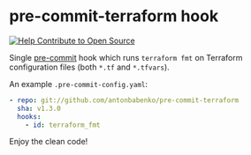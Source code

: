 # pre-commit-terraform hook

[![Help Contribute to Open Source](https://www.codetriage.com/antonbabenko/pre-commit-terraform/badges/users.svg)](https://www.codetriage.com/antonbabenko/pre-commit-terraform)

Single [pre-commit](http://pre-commit.com/) hook which runs `terraform fmt` on Terraform configuration files (both `*.tf` and `*.tfvars`).

An example `.pre-commit-config.yaml`:

```yaml
- repo: git://github.com/antonbabenko/pre-commit-terraform
  sha: v1.3.0
  hooks:
    - id: terraform_fmt
```

Enjoy the clean code!
